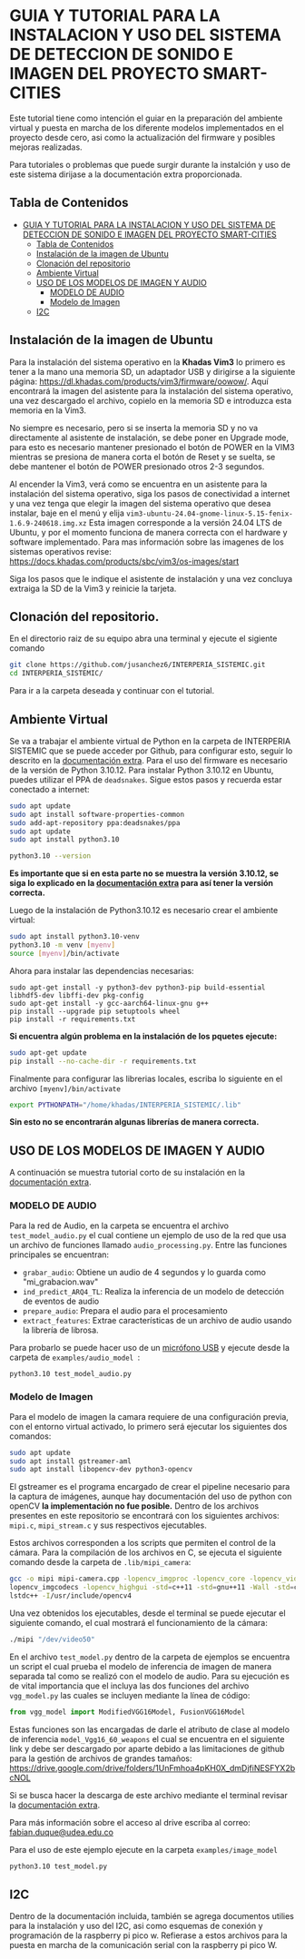 # GUIA Y TUTORIAL PARA LA INSTALACION Y USO DEL SISTEMA DE DETECCION DE SONIDO E IMAGEN DEL PROYECTO SMART-CITIES

Este tutorial tiene como intención el guiar en la preparación del ambiente virtual y puesta en marcha de los diferente modelos implementados en el proyecto desde cero, asi como la actualización del firmware y posibles mejoras realizadas. 

Para tutoriales o problemas que puede surgir durante la instalción y uso de este sistema dirijase a la documentación extra proporcionada.

## Tabla de Contenidos
- [GUIA Y TUTORIAL PARA LA INSTALACION Y USO DEL SISTEMA DE DETECCION DE SONIDO E IMAGEN DEL PROYECTO SMART-CITIES](#guia-y-tutorial-para-la-instalacion-y-uso-del-sistema-de-deteccion-de-sonido-e-imagen-del-proyecto-smart-cities)
  - [Tabla de Contenidos](#tabla-de-contenidos)
  - [Instalación de la imagen de Ubuntu](#instalación-de-la-imagen-de-ubuntu)
  - [Clonación del repositorio](#clonación-del-repositorio)
  - [Ambiente Virtual](#ambiente-virtual)
  - [USO DE LOS MODELOS DE IMAGEN Y AUDIO](#uso-de-los-modelos-de-imagen-y-audio)
    - [MODELO DE AUDIO](#modelo-de-audio)
    - [Modelo de Imagen](#modelo-de-imagen)
  - [I2C](#i2c)
    
   
      



## Instalación de la imagen de Ubuntu
Para la instalación del sistema operativo en la **Khadas Vim3** lo primero es tener a la mano una memoria SD, un adaptador USB y dirigirse a la siguiente página: https://dl.khadas.com/products/vim3/firmware/oowow/. Aquí encontrará la imagen del asistente para la instalación del sistema operativo, una vez descargado el archivo, copielo en la memoria SD e introduzca esta memoria en la Vim3.

No siempre es necesario, pero si se inserta la memoria SD y no va directamente al asistente de instalación, se debe poner en Upgrade mode, para esto es necesario mantener presionado el botón de POWER en la VIM3 mientras se presiona de manera corta el botón de Reset y se suelta, se debe mantener el botón de POWER presionado otros 2-3 segundos.

Al encender la Vim3, verá como se encuentra en un asistente para la instalación del sistema operativo, siga los pasos de conectividad a internet y una vez tenga que elegir la imagen del sistema operativo que desea instalar, baje en el menú y elija `vim3-ubuntu-24.04-gnome-linux-5.15-fenix-1.6.9-240618.img.xz` Esta imagen corresponde a la versión 24.04 LTS de Ubuntu, y por el momento funciona de manera correcta con el hardware y software implementado. Para mas información sobre las imagenes de los sistemas operativos revise: https://docs.khadas.com/products/sbc/vim3/os-images/start

Siga los pasos que le indique el asistente de instalación y una vez concluya extraiga la SD de la Vim3 y reinicie la tarjeta.

## Clonación del repositorio. 

En el directorio raiz de su equipo abra una terminal y ejecute el sigiente comando 
```bash
git clone https://github.com/jusanchez6/INTERPERIA_SISTEMIC.git
cd INTERPERIA_SISTEMIC/
```

Para ir a la carpeta deseada y continuar con el tutorial.


## Ambiente Virtual
Se va a trabajar el ambiente virtual de Python en la carpeta de INTERPERIA SISTEMIC que se puede acceder por Github, para configurar esto, seguir lo descrito en la [documentación extra](./extras/extra_documentation.md#repositorio-de-github). Para el uso del firmware es necesario de la versión de Python 3.10.12. Para instalar Python 3.10.12 en Ubuntu, puedes utilizar el PPA de `deadsnakes`. Sigue estos pasos y recuerda estar conectado a internet:

```bash
sudo apt update
sudo apt install software-properties-common
sudo add-apt-repository ppa:deadsnakes/ppa
sudo apt update
sudo apt install python3.10

python3.10 --version
```
**Es importante que si en esta parte no se muestra la versión 3.10.12, se siga lo explicado en la [documentación extra](./extras/extra_documentation.md#instalación-de-python-31012) para así tener la versión correcta.**


Luego de la instalación de Python3.10.12 es necesario crear el ambiente virtual:

```bash
sudo apt install python3.10-venv
python3.10 -m venv [myenv]
source [myenv]/bin/activate
```

Ahora para instalar las dependencias necesarias:

```
sudo apt-get install -y python3-dev python3-pip build-essential libhdf5-dev libffi-dev pkg-config
sudo apt-get install -y gcc-aarch64-linux-gnu g++
pip install --upgrade pip setuptools wheel
pip install -r requirements.txt
```

**Si encuentra algún problema en la instalación de los pquetes ejecute:**
```bash
sudo apt-get update
pip install --no-cache-dir -r requirements.txt
```

Finalmente para configurar las librerias locales, escriba lo siguiente en el archivo ```[myenv]/bin/activate```

```bash
export PYTHONPATH="/home/khadas/INTERPERIA_SISTEMIC/.lib"
```
**Sin esto no se encontrarán algunas librerías de manera correcta.**

## USO DE LOS MODELOS DE IMAGEN Y AUDIO
A continuación se muestra tutorial corto de su instalación en la [documentación extra](./extras/extra_documentation.md#vs-code-para-vim3).

### MODELO DE AUDIO
Para la red de Audio, en la carpeta se encuentra el archivo ```test_model_audio.py``` el cual contiene un ejemplo de uso de la red que usa un archivo de funciones llamado ```audio_processing.py```. Entre las funciones principales se encuentran:
+ ```grabar_audio```: Obtiene un audio de 4 segundos y lo guarda como "mi_grabacion.wav"
+ ```ind_predict_ARQ4_TL```: Realiza la inferencia de un modelo de detección de eventos de audio
+ ```prepare_audio```: Prepara el audio para el procesamiento
+ ```extract_features```: Extrae características de un archivo de audio usando la librería de librosa.

Para probarlo se puede hacer uso de un [micrófono USB](./extras/extra_documentation.md#configurar-micrófono-usb-para-la-lectura) y ejecute desde la carpeta de ```examples/audio_model ```:

```bash
python3.10 test_model_audio.py
```

### Modelo de Imagen

Para el modelo de imagen la camara requiere de una configuración previa, con el entorno virtual activado, lo primero será ejecutar los siguientes dos comandos:

```bash
sudo apt update
sudo apt install gstreamer-aml
sudo apt install libopencv-dev python3-opencv
```

El gstreamer es el programa encargado de crear el pipeline necesario para la captura de imágenes, aunque hay documentación del uso de python con openCV **la implementación no fue posible.** Dentro de los archivos presentes en este repositorio se encontrará con los siguientes archivos: ```mipi.c```, ```mipi_stream.c``` y sus respectivos ejecutables. 

Estos archivos corresponden a los scripts que permiten el control de la cámara. Para la compilación de los archivos en C, se ejecuta el siguiente comando desde la carpeta de `.lib/mipi_camera`:

```bash
gcc -o mipi mipi-camera.cpp -lopencv_imgproc -lopencv_core -lopencv_videoio -
lopencv_imgcodecs -lopencv_highgui -std=c++11 -std=gnu++11 -Wall -std=c++11 -
lstdc++ -I/usr/include/opencv4
```
Una vez obtenidos los ejecutables, desde el terminal se puede ejecutar el siguiente comando, el cual mostrará el funcionamiento de la cámara:

```bash
./mipi "/dev/video50"
```

En el archivo `test_model.py` dentro de la carpeta de ejemplos se encuentra un script el cual prueba el modelo de inferencia de imagen de manera separada tal como se realizó con el modelo de audio. Para su ejecución es de vital importancia que el incluya las dos funciones del archivo `vgg_model.py` las cuales se incluyen mediante la línea de código:
```python
from vgg_model import ModifiedVGG16Model, FusionVGG16Model
``` 
Estas funciones son las encargadas de darle el atributo de clase al modelo de inferencia `model_Vgg16_60_weapons` el cual se encuentra en el siguiente link y debe ser descargado por aparte debido a las limitaciones de github para la gestión de archivos de grandes tamaños: https://drive.google.com/drive/folders/1UnFmhoa4pKH0X_dmDjfiNESFYX2bcNOL 

Si se busca hacer la descarga de este archivo mediante el terminal revisar la [documentación extra](./extras/headless_setup.md#descarga-del-modelo-de-imagen).

Para más información sobre el acceso al drive escriba al correo: fabian.duque@udea.edu.co

Para el uso de este ejemplo ejecute en la carpeta ```examples/image_model ```
```bash
python3.10 test_model.py
```
## I2C
Dentro de la documentación incluida, también se agrega documentos utilies para la instalación y uso del I2C, asi como esquemas de conexión y programación de la raspberry pi pico w. Refierase a estos archivos para la puesta en marcha de la comunicación serial con la raspberry pi pico W.




 

